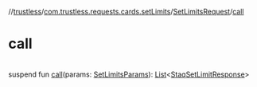 //[trustless](../../../index.md)/[com.trustless.requests.cards.setLimits](../index.md)/[SetLimitsRequest](index.md)/[call](call.md)

# call

\
suspend fun [call](call.md)(params: [SetLimitsParams](../-set-limits-params/index.md)): [List](https://kotlinlang.org/api/latest/jvm/stdlib/kotlin.collections/-list/index.html)&lt;[StaqSetLimitResponse](../../com.trustless.requests.cards/-staq-set-limit-response/index.md)&gt;
